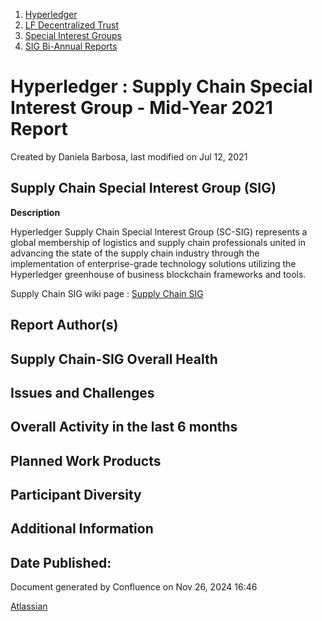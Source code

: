 1. [Hyperledger](index.html)
2. [LF Decentralized Trust](LF-Decentralized-Trust_19595266.html)
3. [Special Interest Groups](Special-Interest-Groups_19595400.html)
4. [SIG Bi-Annual Reports](SIG-Bi-Annual-Reports_19599539.html)

# Hyperledger : Supply Chain Special Interest Group - Mid-Year 2021 Report

Created by Daniela Barbosa, last modified on Jul 12, 2021

## Supply Chain Special Interest Group (SIG)

**Description**

Hyperledger Supply Chain Special Interest Group (SC-SIG) represents a global membership of logistics and supply chain professionals united in advancing the state of the supply chain industry through the implementation of enterprise-grade technology solutions utilizing the Hyperledger greenhouse of business blockchain frameworks and tools.

Supply Chain SIG wiki page : [Supply Chain SIG](https://lf-hyperledger.atlassian.net/wiki/spaces/SCSIG/overview)

## Report Author(s)

## Supply Chain-SIG Overall Health

## Issues and Challenges

## Overall Activity in the last 6 months

## Planned Work Products

## Participant Diversity

## Additional Information

## Date Published:

Document generated by Confluence on Nov 26, 2024 16:46

[Atlassian](http://www.atlassian.com/)
